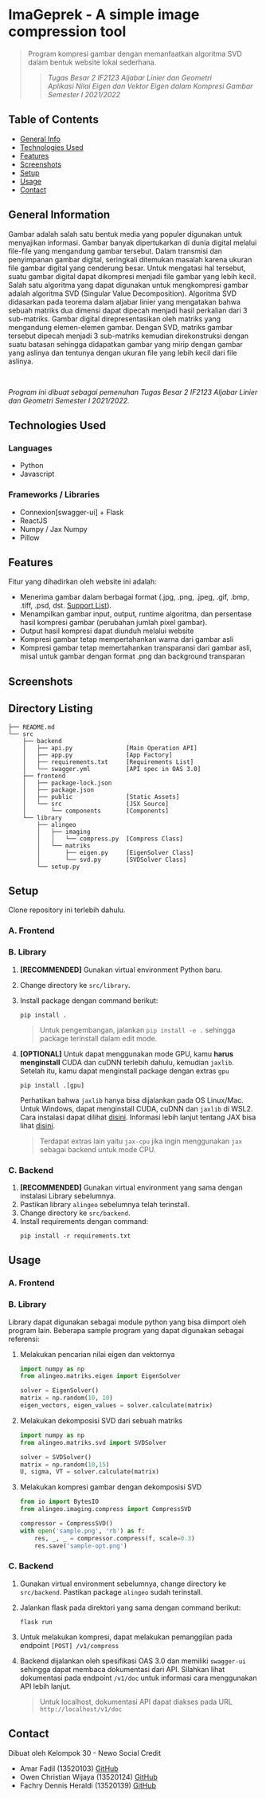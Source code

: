# ImaGeprek - A simple image compression tool

> Program kompresi gambar dengan memanfaatkan algoritma SVD dalam bentuk website lokal sederhana.
>
> > _Tugas Besar 2 IF2123 Aljabar Linier dan Geometri_ <br>  _Aplikasi Nilai Eigen dan Vektor Eigen dalam Kompresi Gambar_ <br> _Semester I 2021/2022_ <br>
## Table of Contents

- [General Info](#general-information)
- [Technologies Used](#technologies-used)
- [Features](#features)
- [Screenshots](#screenshots)
- [Setup](#setup)
- [Usage](#usage)
  <!-- * [Room for Improvement](#room-for-improvement) -->
  <!-- * [Acknowledgements](#acknowledgements) -->
- [Contact](#contact)

## General Information

<p> Gambar adalah salah satu bentuk media yang populer digunakan untuk menyajikan informasi. 
Gambar banyak dipertukarkan di dunia digital melalui file-file yang mengandung gambar tersebut.
Dalam transmisi dan penyimpanan gambar digital, seringkali ditemukan masalah karena ukuran file gambar digital yang cenderung
besar.
Untuk mengatasi hal tersebut, suatu gambar digital dapat dikompresi menjadi file gambar yang lebih kecil. 
Salah satu algoritma yang dapat digunakan untuk mengkompresi gambar adalah algoritma SVD (Singular Value Decomposition).
Algoritma SVD didasarkan pada teorema dalam aljabar linier yang mengatakan bahwa sebuah matriks dua dimensi dapat dipecah menjadi hasil perkalian 
dari 3 sub-matriks. 
Gambar digital direpresentasikan oleh matriks yang mengandung elemen-elemen gambar. 
Dengan SVD, matriks gambar tersebut dipecah menjadi 3 sub-matriks kemudian direkonstruksi dengan suatu batasan sehingga didapatkan gambar yang mirip dengan gambar yang aslinya dan tentunya dengan ukuran file yang lebih kecil dari file aslinya. </p> <br>

_Program ini dibuat sebagai pemenuhan Tugas Besar 2 IF2123 Aljabar Linier dan Geometri Semester I 2021/2022._

## Technologies Used

### Languages
- Python
- Javascript

### Frameworks / Libraries
- Connexion[swagger-ui] + Flask
- ReactJS
- Numpy / Jax Numpy
- Pillow

## Features

Fitur yang dihadirkan oleh website ini adalah:

- Menerima gambar dalam berbagai format (.jpg, .png, .jpeg, .gif, .bmp, .tiff, .psd, dst. [Support List](https://pillow.readthedocs.io/en/stable/handbook/image-file-formats.html)).
- Menampilkan gambar input, output, runtime algoritma, dan persentase hasil kompresi gambar (perubahan jumlah pixel gambar).
- Output hasil kompresi dapat diunduh melalui website
- Kompresi gambar tetap mempertahankan warna dari gambar asli
- Kompresi gambar tetap memertahankan transparansi dari gambar asli, misal untuk gambar dengan format .png dan background transparan

## Screenshots

<!-- ![Example screenshot](./img/screenshot.png)
If you have screenshots you'd like to share, include them here. -->

## Directory Listing

```
├── README.md
└── src
    ├── backend
    │   ├── api.py               [Main Operation API]
    │   ├── app.py               [App Factory]
    │   ├── requirements.txt     [Requirements List]
    │   └── swagger.yml          [API spec in OAS 3.0]
    ├── frontend
    │   ├── package-lock.json
    │   ├── package.json     
    │   ├── public               [Static Assets]
    │   └── src                  [JSX Source]
    │       └── components       [Components]
    └── library
        ├── alingeo
        │   ├── imaging
        │   │   └── compress.py  [Compress Class]
        │   └── matriks
        │       ├── eigen.py     [EigenSolver Class]
        │       └── svd.py       [SVDSolver Class]
        └── setup.py
```


## Setup

Clone repository ini terlebih dahulu.

### A. Frontend
<!-- What are the project requirements/dependencies? Where are they listed? A requirements.txt or a Pipfile.lock file perhaps? Where is it located?

Proceed to describe how to install / setup one's local environment / get started with the project. -->
### B. Library
1. **[RECOMMENDED]** Gunakan virtual environment Python baru.
2. Change directory ke `src/library`.
3. Install package dengan command berikut:
    ```
    pip install .
    ```
    
    > Untuk pengembangan, jalankan `pip install -e .` sehingga package terinstall dalam edit mode.
4. **[OPTIONAL]** Untuk dapat menggunakan mode GPU, kamu **harus menginstall** CUDA dan cuDNN terlebih dahulu, kemudian `jaxlib`. Setelah itu, kamu dapat menginstall package dengan extras `gpu`
    ```
    pip install .[gpu]
    ```
    Perhatikan bahwa `jaxlib` hanya bisa dijalankan pada OS Linux/Mac. Untuk Windows, dapat menginstall CUDA, cuDNN dan `jaxlib` di WSL2. Cara instalasi dapat dilihat [disini](https://github.com/google/jax#pip-installation-gpu-cuda). Informasi lebih lanjut tentang JAX bisa lihat [disini](https://jax.readthedocs.io/en/latest/notebooks/quickstart.html).
    
    > Terdapat extras lain yaitu `jax-cpu` jika ingin menggunakan `jax` sebagai backend untuk mode CPU.

### C. Backend
1. **[RECOMMENDED]** Gunakan virtual environment yang sama dengan instalasi Library sebelumnya.
2. Pastikan library `alingeo` sebelumnya telah terinstall.
3. Change directory ke `src/backend`.
3. Install requirements dengan command:
    ```
    pip install -r requirements.txt
    ```

## Usage

### A. Frontend

### B. Library
Library dapat digunakan sebagai module python yang bisa diimport oleh program lain.
Beberapa sample program yang dapat digunakan sebagai referensi:
1. Melakukan pencarian nilai eigen dan vektornya

    ```py
    import numpy as np
    from alingeo.matriks.eigen import EigenSolver

    solver = EigenSolver()
    matrix = np.random(10, 10)
    eigen_vectors, eigen_values = solver.calculate(matrix)
    ```
2. Melakukan dekomposisi SVD dari sebuah matriks

    ```py
    import numpy as np
    from alingeo.matriks.svd import SVDSolver

    solver = SVDSolver()
    matrix = np.random(10,15)
    U, sigma, VT = solver.calculate(matrix)
    ```
3. Melakukan kompresi gambar dengan dekomposisi SVD

    ```py
    from io import BytesIO
    from alingeo.imaging.compress import CompressSVD

    compressor = CompressSVD()
    with open('sample.png', 'rb') as f:
        res, _, _ = compressor.compress(f, scale=0.3)
        res.save('sample-opt.png')
    ```
### C. Backend
1. Gunakan virtual environment sebelumnya, change directory ke `src/backend`. Pastikan package `alingeo` sudah terinstall.
2. Jalankan flask pada direktori yang sama dengan command berikut:
    ```
    flask run
    ```
3. Untuk melakukan kompresi, dapat melakukan pemanggilan pada endpoint `[POST] /v1/compress`
4. Backend dijalankan oleh spesifikasi OAS 3.0 dan memiliki `swagger-ui` sehingga dapat membaca dokumentasi dari API. Silahkan lihat dokumentasi pada endpoint `/v1/doc` untuk informasi cara menggunakan API lebih lanjut.
    
    > Untuk localhost, dokumentasi API dapat diakses pada URL `http://localhost/v1/doc`

<!-- ## Room for Improvement
Include areas you believe need improvement / could be improved. Also add TODOs for future development.

Room for improvement:
- Improvement to be done 1
- Improvement to be done 2

To do:
- Feature to be added 1
- Feature to be added 2 -->

<!-- ## Acknowledgements
Give credit here.
- This project was inspired by...
- This project was based on [this tutorial](https://www.example.com).
- Many thanks to... -->

## Contact

Dibuat oleh Kelompok 30 - Newo Social Credit
- Amar Fadil (13520103) <a href="https://github.com/marfgold1">GitHub</a>
- Owen Christian Wijaya (13520124) <a href="https://github.com/clumsyyyy">GitHub</a>
- Fachry Dennis Heraldi (13520139) <a href="https://github.com/dennisheraldi">GitHub</a>
